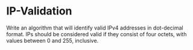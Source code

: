 # IP-Validation
Write an algorithm that will identify valid IPv4 addresses in dot-decimal format. IPs should be considered valid if they consist of four octets, with values between 0 and 255, inclusive.

